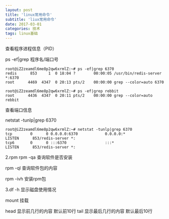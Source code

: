 ```yaml
---
layout: post
title: 'linux常用命令'
subtitle: 'liux常用命令'
date: 2017-03-01
categories: 技术
tags: linux基础
---
```


查看程序进程信息（PID）

ps -ef|grep 程序名/端口号

~~~ shell
root@iZ2zeamdl6me8p2qw6xrmlZ:~# ps -ef|grep 6370
redis      853     1  0 18:04 ?        00:00:05 /usr/bin/redis-server *:6370
root      4469  4347  0 20:13 pts/2    00:00:00 grep --color=auto 6370

root@iZ2zeamdl6me8p2qw6xrmlZ:~# ps -ef|grep rebbit
root      4436  4347  0 20:11 pts/2    00:00:00 grep --color=auto rebbit
~~~

查看端口信息

netstat -tunlp|grep 6370

~~~shell
root@iZ2zeamdl6me8p2qw6xrmlZ:~# netstat -tunlp|grep 6370
tcp        0      0 0.0.0.0:6370            0.0.0.0:*               LISTEN      853/redis-server *:
tcp6       0      0 :::6370                 :::*                    LISTEN      853/redis-server *:

~~~

2.rpm rpm -qa 查询软件是否安装

 rpm -ql 查询软件包的内容

rpm -ivh 安装rpm包

3.df -h 显示磁盘使用情况

  mount 挂载

   head 显示前几行的内容  默认前10行   tail 显示最后几行的内容  默认最后10行 